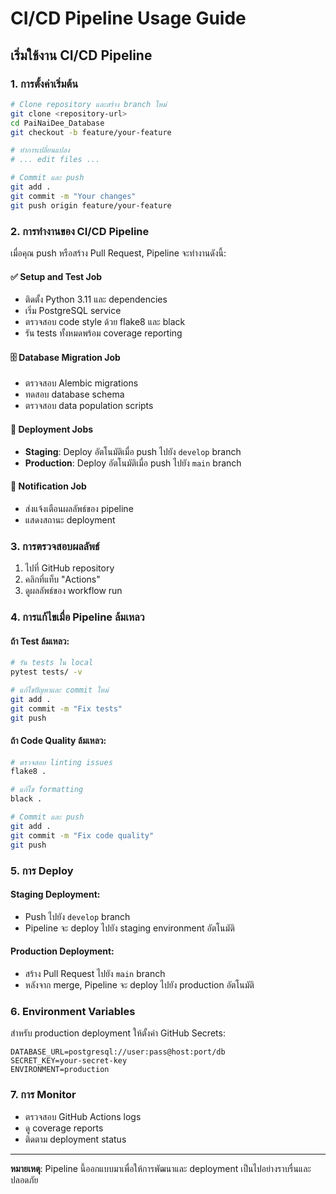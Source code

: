 # CI/CD Pipeline Usage Guide

## เริ่มใช้งาน CI/CD Pipeline

### 1. การตั้งค่าเริ่มต้น

```bash
# Clone repository และสร้าง branch ใหม่
git clone <repository-url>
cd PaiNaiDee_Database
git checkout -b feature/your-feature

# ทำการเปลี่ยนแปลง
# ... edit files ...

# Commit และ push
git add .
git commit -m "Your changes"
git push origin feature/your-feature
```

### 2. การทำงานของ CI/CD Pipeline

เมื่อคุณ push หรือสร้าง Pull Request, Pipeline จะทำงานดังนี้:

#### ✅ Setup and Test Job
- ติดตั้ง Python 3.11 และ dependencies
- เริ่ม PostgreSQL service
- ตรวจสอบ code style ด้วย flake8 และ black
- รัน tests ทั้งหมดพร้อม coverage reporting

#### 🗄️ Database Migration Job  
- ตรวจสอบ Alembic migrations
- ทดสอบ database schema
- ตรวจสอบ data population scripts

#### 🚀 Deployment Jobs
- **Staging**: Deploy อัตโนมัติเมื่อ push ไปยัง `develop` branch
- **Production**: Deploy อัตโนมัติเมื่อ push ไปยัง `main` branch

#### 📢 Notification Job
- ส่งแจ้งเตือนผลลัพธ์ของ pipeline
- แสดงสถานะ deployment

### 3. การตรวจสอบผลลัพธ์

1. ไปที่ GitHub repository
2. คลิกที่แท็บ "Actions"
3. ดูผลลัพธ์ของ workflow run

### 4. การแก้ไขเมื่อ Pipeline ล้มเหลว

#### ถ้า Test ล้มเหลว:
```bash
# รัน tests ใน local
pytest tests/ -v

# แก้ไขปัญหาและ commit ใหม่
git add .
git commit -m "Fix tests"
git push
```

#### ถ้า Code Quality ล้มเหลว:
```bash
# ตรวจสอบ linting issues
flake8 .

# แก้ไข formatting
black .

# Commit และ push
git add .
git commit -m "Fix code quality"
git push
```

### 5. การ Deploy

#### Staging Deployment:
- Push ไปยัง `develop` branch
- Pipeline จะ deploy ไปยัง staging environment อัตโนมัติ

#### Production Deployment:
- สร้าง Pull Request ไปยัง `main` branch
- หลังจาก merge, Pipeline จะ deploy ไปยัง production อัตโนมัติ

### 6. Environment Variables

สำหรับ production deployment ให้ตั้งค่า GitHub Secrets:

```
DATABASE_URL=postgresql://user:pass@host:port/db
SECRET_KEY=your-secret-key
ENVIRONMENT=production
```

### 7. การ Monitor

- ตรวจสอบ GitHub Actions logs
- ดู coverage reports
- ติดตาม deployment status

---

**หมายเหตุ**: Pipeline นี้ออกแบบมาเพื่อให้การพัฒนาและ deployment เป็นไปอย่างราบรื่นและปลอดภัย